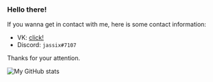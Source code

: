 ### Hello there!

If you wanna get in contact with me, here is some contact information:
- VK: [click!](https://vk.com/jassix)
- Discord: `jassix#7107`

Thanks for your attention.

![My GitHub stats](https://github-readme-stats.vercel.app/api?username=meglado-bin&show_icons=true&theme=onedark)

